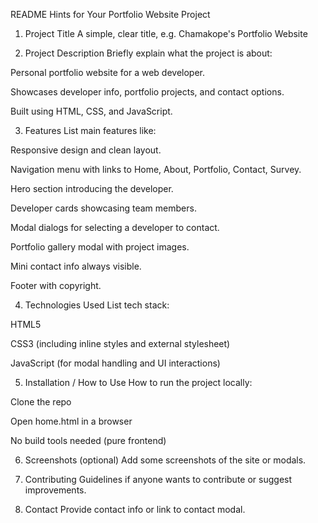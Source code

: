 README Hints for Your Portfolio Website Project
1. Project Title
A simple, clear title, e.g.
Chamakope's Portfolio Website

2. Project Description
Briefly explain what the project is about:

Personal portfolio website for a web developer.

Showcases developer info, portfolio projects, and contact options.

Built using HTML, CSS, and JavaScript.

3. Features
List main features like:

Responsive design and clean layout.

Navigation menu with links to Home, About, Portfolio, Contact, Survey.

Hero section introducing the developer.

Developer cards showcasing team members.

Modal dialogs for selecting a developer to contact.

Portfolio gallery modal with project images.

Mini contact info always visible.

Footer with copyright.

4. Technologies Used
List tech stack:

HTML5

CSS3 (including inline styles and external stylesheet)

JavaScript (for modal handling and UI interactions)

5. Installation / How to Use
How to run the project locally:

Clone the repo

Open home.html in a browser

No build tools needed (pure frontend)

6. Screenshots (optional)
Add some screenshots of the site or modals.

7. Contributing
Guidelines if anyone wants to contribute or suggest improvements.

8. Contact
Provide contact info or link to contact modal.

